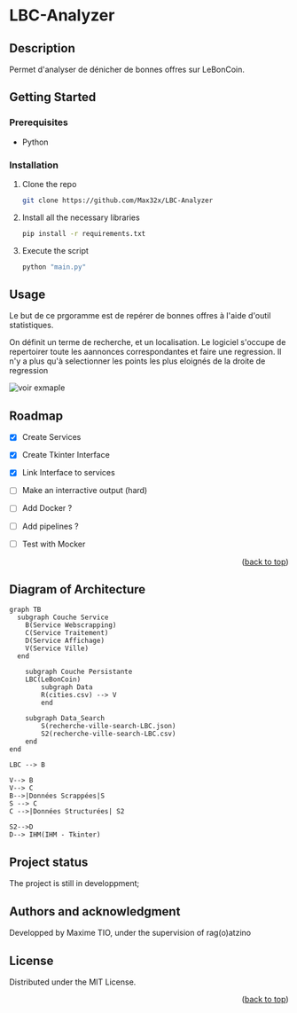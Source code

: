 # LBC-Analyzer




<!-- DESCRIPTION -->
## Description
Permet d'analyser de dénicher de bonnes offres sur LeBonCoin.




<!-- GETTING STARTED -->
## Getting Started

### Prerequisites

- Python


### Installation

1. Clone the repo
   ```bash
   git clone https://github.com/Max32x/LBC-Analyzer
   ```

2. Install all the necessary libraries

   ```bash
   pip install -r requirements.txt
   ```
   
3. Execute the script

   ```sh
   python "main.py" 
   ```





<!-- USAGE EXAMPLES -->
## Usage
Le but de ce prgoramme est de repérer de bonnes offres à l'aide d'outil statistiques.




On définit un terme de recherche, et un localisation. Le logiciel s'occupe de repertoirer toute les aannonces correspondantes et faire une regression.
Il n'y a plus qu'à selectionner les points les plus eloignés de la droite de regression

![voir exmaple](https://img001.prntscr.com/file/img001/tfl2GI40TgaUAZHHj8mn8w.png)


<!-- ROADMAP -->
## Roadmap

- [x] Create Services 
- [X] Create Tkinter Interface
- [X] Link Interface to services
- [ ] Make an interractive output (hard) 
- [ ] Add Docker ?
- [ ] Add pipelines ?
- [ ] Test with Mocker



<p align="right">(<a href="#readme-top">back to top</a>)</p>


<!-- Diagram -->
## Diagram of Architecture

```mermaid
graph TB
  subgraph Couche Service
    B(Service Webscrapping)
    C(Service Traitement) 
    D(Service Affichage)
    V(Service Ville)
  end

    subgraph Couche Persistante
    LBC(LeBonCoin)
        subgraph Data
        R(cities.csv) --> V
        end

    subgraph Data_Search
        S(recherche-ville-search-LBC.json)
        S2(recherche-ville-search-LBC.csv)
    end
end

LBC --> B

V--> B
V--> C
B-->|Données Scrappées|S
S --> C
C -->|Données Structurées| S2

S2-->D
D--> IHM(IHM - Tkinter)
```


## Project status
The project is still in developpment;




## Authors and acknowledgment

Developped by Maxime TIO, under the supervision of rag(o)atzino





<!-- LICENSE -->
## License

Distributed under the MIT License.

<p align="right">(<a href="#readme-top">back to top</a>)</p>







